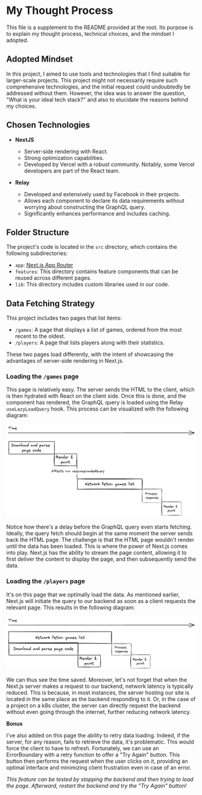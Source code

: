 # My Thought Process

This file is a supplement to the README provided at the root. Its purpose is to explain my thought process, technical choices, and the mindset I adopted.

## Adopted Mindset

In this project, I aimed to use tools and technologies that I find suitable for larger-scale projects. This project might not necessarily require such comprehensive technologies, and the initial request could undoubtedly be addressed without them. However, the idea was to answer the question, "What is your ideal tech stack?" and also to elucidate the reasons behind my choices.

## Chosen Technologies

- **NextJS**
  - Server-side rendering with React.
  - Strong optimization capabilities.
  - Developed by Vercel with a robust community. Notably, some Vercel developers are part of the React team.

- **Relay**
  - Developed and extensively used by Facebook in their projects.
  - Allows each component to declare its data requirements without worrying about constructing the GraphQL query.
  - Significantly enhances performance and includes caching.

## Folder Structure

The project's code is located in the `src` directory, which contains the following subdirectories:

- `app`: [Next.js App Router](https://nextjs.org/docs/app)
- `features`: This directory contains feature components that can be reused across different pages.
- `lib`: This directory includes custom libraries used in our code.

## Data Fetching Strategy

This project includes two pages that list items:

- `/games`: A page that displays a list of games, ordered from the most recent to the oldest.
- `/players`: A page that lists players along with their statistics.

These two pages load differently, with the intent of showcasing the advantages of server-side rendering in Next.js.

### Loading the `/games` page

This page is relatively easy. The server sends the HTML to the client, which is then hydrated with React on the client side. Once this is done, and the [<GamesList />](https://github.com/mathieumetral/foosball-scores-frontend/blob/main/src/features/games/components/games-list.tsx) component has rendered, the GraphQL query is loaded using the Relay `useLazyLoadQuery` hook. This process can be visualized with the following diagram:

![Network doesn&apos;t start until component is fetched and then rendered](./use-lazy-load-query.png)

Notice how there's a delay before the GraphQL query even starts fetching. Ideally, the query fetch should begin at the same moment the server sends back the HTML page. The challenge is that the HTML page wouldn't render until the data has been loaded. This is where the power of Next.js comes into play. Next.js has the ability to stream the page content, allowing it to first deliver the content to display the page, and then subsequently send the data.

### Loading the `/players` page

It's on this page that we optimally load the data. As mentioned earlier, Next.js will initiate the query to our backend as soon as a client requests the relevant page. This results in the following diagram:

![Network start when the page is requested](./use-preloaded-query.png)

We can thus see the time saved. Moreover, let's not forget that when the Next.js server makes a request to our backend, network latency is typically reduced. This is because, in most instances, the server hosting our site is located in the same place as the backend responding to it. Or, in the case of a project on a k8s cluster, the server can directly request the backend without even going through the internet, further reducing network latency.

**Bonus**

I've also added on this page the ability to retry data loading. Indeed, if the server, for any reason, fails to retrieve the data, it's problematic. This would force the client to have to refresh. Fortunately, we can use an ErrorBoundary with a retry function to offer a "Try Again" button. This button then performs the request when the user clicks on it, providing an optimal interface and minimizing client frustration even in case of an error.

_This feature can be tested by stopping the backend and then trying to load the page. Afterward, restart the backend and try the "Try Again" button!_
